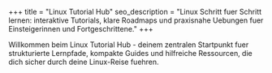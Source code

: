 +++
title = "Linux Tutorial Hub"
seo_description = "Linux Schritt fuer Schritt lernen: interaktive Tutorials, klare Roadmaps und praxisnahe Uebungen fuer Einsteigerinnen und Fortgeschrittene."
+++

Willkommen beim Linux Tutorial Hub - deinem zentralen Startpunkt fuer strukturierte Lernpfade, kompakte Guides und hilfreiche Ressourcen, die dich sicher durch deine Linux-Reise fuehren.
